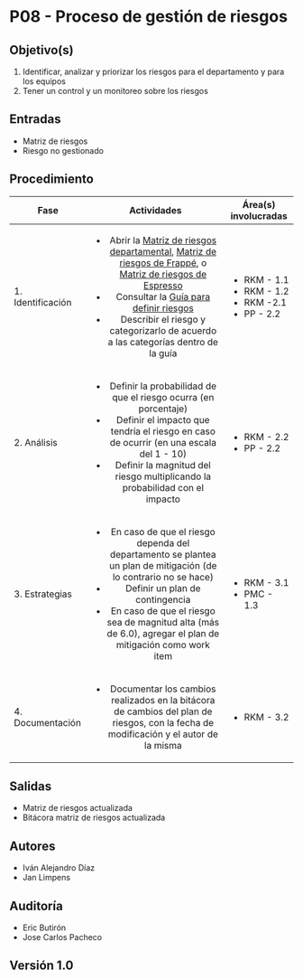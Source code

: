 
# P08 - Proceso de gestión de riesgos

## Objetivo(s)

1. Identificar, analizar y priorizar los riesgos para el departamento y para los equipos
2. Tener un control y un monitoreo sobre los riesgos

## Entradas

- Matriz de riesgos
- Riesgo no gestionado

## Procedimiento


| Fase |   Actividades   | Área(s) involucradas |
|------|:---------------:|--------------------|
| 1. Identificación | <ul><li>Abrir la [Matriz de riesgos departamental](https://docs.google.com/spreadsheets/d/1L_IWQMrYGR4vnJVB-YF48OHtPyNLnXWxmzz2g-aHHGM/edit#gid=0), [Matriz de riesgos de Frappé](https://docs.google.com/spreadsheets/d/11f-Dfe_lYfQPmQ0-v8wUIxH0FNwlYDN0DKBrRPcf1ks/edit#gid=0), o [Matriz de riesgos de Espresso](https://docs.google.com/spreadsheets/d/1JnAqpLpd-TLpKlqAa5cpC9Z8KsISirue2D7bM9T4GQQ/edit#gid=0)</li><li> Consultar la [Guía para definir riesgos](../guias/G06-guia-definicion-riesgos.md) </li><li>Describir el riesgo y categorizarlo de acuerdo a las categorías dentro de la guía</li></ul> |<ul><li>RKM - 1.1</li><li>RKM - 1.2</li><li>RKM -2.1</li> <li>PP - 2.2</li></ul> |
| 2. Análisis | <ul><li>Definir  la probabilidad de que el riesgo ocurra (en porcentaje) </li><li> Definir el impacto que tendría el riesgo en caso de ocurrir (en una escala del 1 - 10) </li><li> Definir la magnitud del riesgo multiplicando la probabilidad con el impacto </li></ul> | <ul><li>RKM - 2.2</li><li>PP - 2.2</li></ul> |
| 3. Estrategias | <ul><li> En caso de que el riesgo dependa del departamento se plantea un plan de mitigación (de lo contrario no se hace)</li><li> Definir un plan de contingencia </li><li> En caso de que el riesgo sea de magnitud alta (más de 6.0), agregar el plan de mitigación como work item </li></ul> | <ul><li>RKM - 3.1</li><li>PMC - 1.3</li></ul> |
|4. Documentación| <ul><li> Documentar los cambios realizados en la bitácora de cambios del plan de riesgos, con la fecha de modificación y el autor de la misma </li></ul>| <ul><li>RKM - 3.2</li></ul> |

## Salidas

- Matriz de riesgos actualizada
- Bitácora matriz de riesgos actualizada

## Autores


- Iván Alejandro Díaz 
- Jan Limpens

## Auditoría

- Eric Butirón
- Jose Carlos Pacheco

## Versión 1.0
